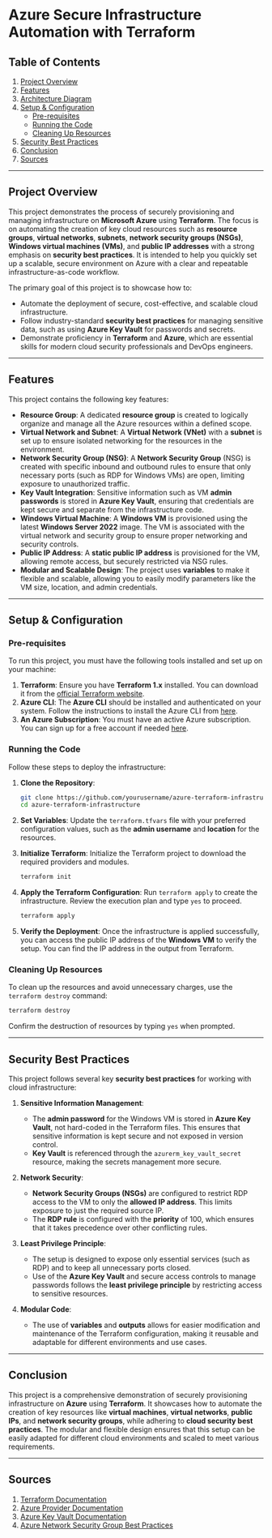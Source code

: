# Azure Secure Infrastructure Automation with Terraform

## **Table of Contents**

1. [Project Overview](#project-overview)
2. [Features](#features)
3. [Architecture Diagram](#architecture-diagram)
4. [Setup & Configuration](#setup-configuration)
    - [Pre-requisites](#pre-requisites)
    - [Running the Code](#running-the-code)
    - [Cleaning Up Resources](#cleaning-up-resources)
5. [Security Best Practices](#security-best-practices)
6. [Conclusion](#conclusion)
7. [Sources](#sources)

---

## **Project Overview**

This project demonstrates the process of securely provisioning and managing infrastructure on **Microsoft Azure** using **Terraform**. The focus is on automating the creation of key cloud resources such as **resource groups**, **virtual networks**, **subnets**, **network security groups (NSGs)**, **Windows virtual machines (VMs)**, and **public IP addresses** with a strong emphasis on **security best practices**. It is intended to help you quickly set up a scalable, secure environment on Azure with a clear and repeatable infrastructure-as-code workflow.

The primary goal of this project is to showcase how to:

- Automate the deployment of secure, cost-effective, and scalable cloud infrastructure.
- Follow industry-standard **security best practices** for managing sensitive data, such as using **Azure Key Vault** for passwords and secrets.
- Demonstrate proficiency in **Terraform** and **Azure**, which are essential skills for modern cloud security professionals and DevOps engineers.

---

## **Features**

This project contains the following key features:

- **Resource Group**: A dedicated **resource group** is created to logically organize and manage all the Azure resources within a defined scope.
- **Virtual Network and Subnet**: A **Virtual Network (VNet)** with a **subnet** is set up to ensure isolated networking for the resources in the environment.
- **Network Security Group (NSG)**: A **Network Security Group** (NSG) is created with specific inbound and outbound rules to ensure that only necessary ports (such as RDP for Windows VMs) are open, limiting exposure to unauthorized traffic.
- **Key Vault Integration**: Sensitive information such as VM **admin passwords** is stored in **Azure Key Vault**, ensuring that credentials are kept secure and separate from the infrastructure code.
- **Windows Virtual Machine**: A **Windows VM** is provisioned using the latest **Windows Server 2022** image. The VM is associated with the virtual network and security group to ensure proper networking and security controls.
- **Public IP Address**: A **static public IP address** is provisioned for the VM, allowing remote access, but securely restricted via NSG rules.
- **Modular and Scalable Design**: The project uses **variables** to make it flexible and scalable, allowing you to easily modify parameters like the VM size, location, and admin credentials.

---

## **Setup & Configuration**

### **Pre-requisites**

To run this project, you must have the following tools installed and set up on your machine:

1. **Terraform**: Ensure you have **Terraform 1.x** installed. You can download it from the [official Terraform website](https://www.terraform.io/downloads.html).
2. **Azure CLI**: The **Azure CLI** should be installed and authenticated on your system. Follow the instructions to install the Azure CLI from [here](https://learn.microsoft.com/en-us/cli/azure/install-azure-cli).
3. **An Azure Subscription**: You must have an active Azure subscription. You can sign up for a free account if needed [here](https://azure.microsoft.com/free/).

### **Running the Code**

Follow these steps to deploy the infrastructure:

1. **Clone the Repository**:
   ```bash
   git clone https://github.com/yourusername/azure-terraform-infrastructure.git
   cd azure-terraform-infrastructure
   ```

2. **Set Variables**:
   Update the `terraform.tfvars` file with your preferred configuration values, such as the **admin username** and **location** for the resources.

3. **Initialize Terraform**:
   Initialize the Terraform project to download the required providers and modules.
   ```bash
   terraform init
   ```

4. **Apply the Terraform Configuration**:
   Run `terraform apply` to create the infrastructure. Review the execution plan and type `yes` to proceed.
   ```bash
   terraform apply
   ```

5. **Verify the Deployment**:
   Once the infrastructure is applied successfully, you can access the public IP address of the **Windows VM** to verify the setup. You can find the IP address in the output from Terraform.

### **Cleaning Up Resources**

To clean up the resources and avoid unnecessary charges, use the `terraform destroy` command:
```bash
terraform destroy
```
Confirm the destruction of resources by typing `yes` when prompted.

---

## **Security Best Practices**

This project follows several key **security best practices** for working with cloud infrastructure:

1. **Sensitive Information Management**:
   - The **admin password** for the Windows VM is stored in **Azure Key Vault**, not hard-coded in the Terraform files. This ensures that sensitive information is kept secure and not exposed in version control.
   - **Key Vault** is referenced through the `azurerm_key_vault_secret` resource, making the secrets management more secure.

2. **Network Security**:
   - **Network Security Groups (NSGs)** are configured to restrict RDP access to the VM to only the **allowed IP address**. This limits exposure to just the required source IP.
   - The **RDP rule** is configured with the **priority** of 100, which ensures that it takes precedence over other conflicting rules.

3. **Least Privilege Principle**:
   - The setup is designed to expose only essential services (such as RDP) and to keep all unnecessary ports closed.
   - Use of the **Azure Key Vault** and secure access controls to manage passwords follows the **least privilege principle** by restricting access to sensitive resources.

4. **Modular Code**:
   - The use of **variables** and **outputs** allows for easier modification and maintenance of the Terraform configuration, making it reusable and adaptable for different environments and use cases.

---

## **Conclusion**

This project is a comprehensive demonstration of securely provisioning infrastructure on **Azure** using **Terraform**. It showcases how to automate the creation of key resources like **virtual machines**, **virtual networks**, **public IPs**, and **network security groups**, while adhering to **cloud security best practices**. The modular and flexible design ensures that this setup can be easily adapted for different cloud environments and scaled to meet various requirements.

---

## **Sources**

1. [Terraform Documentation](https://www.terraform.io/docs)
2. [Azure Provider Documentation](https://registry.terraform.io/providers/hashicorp/azurerm/latest/docs)
3. [Azure Key Vault Documentation](https://learn.microsoft.com/en-us/azure/key-vault/)
4. [Azure Network Security Group Best Practices](https://learn.microsoft.com/en-us/azure/network-security/network-security-best-practices)

